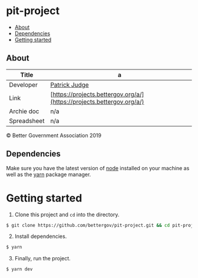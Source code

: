 # pit-project

- [About](#about)
- [Dependencies](#dependencies)
- [Getting started](#getting-started)

## About

| Title       | a                                                                                                                   |
| ----------- | ----------------------------------------------------------------------------------------------------------------------------------- |
| Developer   | [Patrick Judge](pjudge@bettergov.org)                                                                                               |
| Link        | [https://projects.bettergov.org/a/](https://projects.bettergov.org/a/)                          |
| Archie doc  | n/a           |
| Spreadsheet | n/a |

© Better Government Association 2019

## Dependencies

Make sure you have the latest version of [node](https://docs.npmjs.com/getting-started/installing-node) installed on your machine as well as the [yarn](https://yarnpkg.com/en/docs/install#mac-stable) package manager.

# Getting started

1.  Clone this project and `cd` into the directory.

```bash
$ git clone https://github.com/bettergov/pit-project.git && cd pit-project
```

2.  Install dependencies.

```bash
$ yarn
```

3.  Finally, run the project.

```bash
$ yarn dev
```
